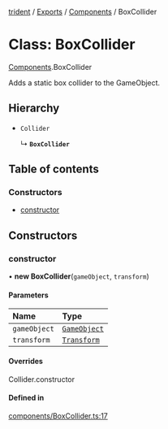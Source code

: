 [trident](../README.md) / [Exports](../modules.md) / [Components](../modules/Components.md) / BoxCollider

# Class: BoxCollider

[Components](../modules/Components.md).BoxCollider

Adds a static box collider to the GameObject.

## Hierarchy

- `Collider`

  ↳ **`BoxCollider`**

## Table of contents

### Constructors

- [constructor](Components.BoxCollider.md#constructor)

## Constructors

### constructor

• **new BoxCollider**(`gameObject`, `transform`)

#### Parameters

| Name | Type |
| :------ | :------ |
| `gameObject` | [`GameObject`](GameObject.md) |
| `transform` | [`Transform`](Components.Transform.md) |

#### Overrides

Collider.constructor

#### Defined in

[components/BoxCollider.ts:17](https://github.com/AIFanatic/Trident/blob/b587800/src/components/BoxCollider.ts#L17)
